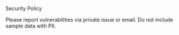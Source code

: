 
Security Policy

Please report vulnerabilities via private issue or email. Do not include sample data with PII.
